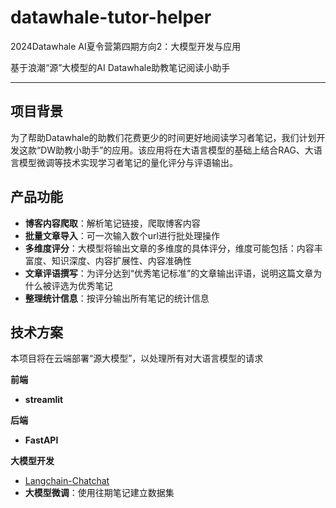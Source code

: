 # datawhale-tutor-helper

2024Datawhale AI夏令营第四期方向2：大模型开发与应用

基于浪潮“源”大模型的AI Datawhale助教笔记阅读小助手

---

## 项目背景

为了帮助Datawhale的助教们花费更少的时间更好地阅读学习者笔记，我们计划开发这款“DW助教小助手”的应用。该应用将在大语言模型的基础上结合RAG、大语言模型微调等技术实现学习者笔记的量化评分与评语输出。



## 产品功能

- **博客内容爬取**：解析笔记链接，爬取博客内容
- **批量文章导入**：可一次输入数个url进行批处理操作
- **多维度评分**：大模型将输出文章的多维度的具体评分，维度可能包括：内容丰富度、知识深度、内容扩展性、内容准确性
- **文章评语撰写**：为评分达到“优秀笔记标准”的文章输出评语，说明这篇文章为什么被评选为优秀笔记
- **整理统计信息**：按评分输出所有笔记的统计信息



## 技术方案

本项目将在云端部署“源大模型”，以处理所有对大语言模型的请求

**前端**

- **streamlit**

**后端**

- **FastAPI**

**大模型开发**

- [Langchain-Chatchat](https://github.com/chatchat-space/Langchain-Chatchat)
- **大模型微调**：使用往期笔记建立数据集